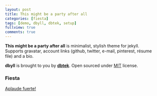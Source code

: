 ```yaml
---
layout: post
title: This might be a party after all
categories: [fiesta]
tags: [demo, dbyll, dbtek, setup]
fullview: true
comments: true
---
```


**This might be a party after all** is minimalist, stylish theme for jekyll. Supports gravatar, account links (github, twitter, e-mail, pinterest, résume file) and a bio.  

**dbyll** is brought to you by **[dbtek](http://ismaildemirbilek.com)**. Open sourced under [MIT](http://opensource.org/licenses/MIT) license.

### Fiesta

<a class="btn btn-default" href="https://github.com/dbtek/dbyll">Aplaude fuerte!</a>

